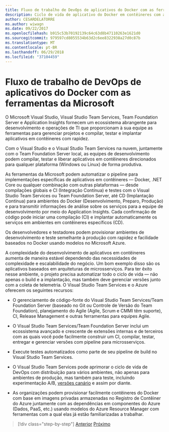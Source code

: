 ```yaml
---
title: Fluxo de trabalho de DevOps de aplicativos do Docker com as ferramentas da Microsoft
description: Ciclo de vida de aplicativo do Docker em contêineres com a plataforma e as ferramentas da Microsoft, fluxo de trabalho de DevOps e ferramentas da Microsoft
author: CESARDELATORRE
ms.author: wiwagn
ms.date: 09/22/2017
ms.openlocfilehash: b915c53b70192139c64c63d8b47110263e1621d0
ms.sourcegitcommit: 979597cd8055534b63d2c6ee8322938a27d0c87b
ms.translationtype: MT
ms.contentlocale: pt-BR
ms.lasthandoff: 06/29/2018
ms.locfileid: "37104459"
---
```

# <a name="docker-application-devops-workflow-with-microsoft-tools"></a>Fluxo de trabalho de DevOps de aplicativos do Docker com as ferramentas da Microsoft

O Microsoft Visual Studio, Visual Studio Team Services, Team Foundation Server e Application Insights fornecem um ecossistema abrangente para desenvolvimento e operações de TI que proporcionam à sua equipe as ferramentas para gerenciar projetos e compilar, testar e implantar aplicativos em contêineres com rapidez.

Com o Visual Studio e o Visual Studio Team Services na nuvem, juntamente com o Team Foundation Server local, as equipes de desenvolvimento podem compilar, testar e liberar aplicativos em contêineres direcionados para qualquer plataforma (Windows ou Linux) de forma produtiva.

As ferramentas da Microsoft podem automatizar o pipeline para implementações específicas de aplicativos em contêineres — Docker, .NET Core ou qualquer combinação com outras plataformas — desde compilações globais e CI (Integração Contínua) e testes com o Visual Studio Team Services ou Team Foundation Server, até CD (Implantação Contínua) para ambientes do Docker (Desenvolvimento, Preparo, Produção) e para transmitir informações de análise sobre os serviços para a equipe de desenvolvimento por meio do Application Insights. Cada confirmação de código pode iniciar uma compilação (CI) e implantar automaticamente os serviços em ambientes em contêineres específicos (CD).

Os desenvolvedores e testadores podem provisionar ambientes de desenvolvimento e teste semelhante à produção com rapidez e facilidade baseados no Docker usando modelos no Microsoft Azure.

A complexidade do desenvolvimento de aplicativos em contêineres aumenta de maneira estável dependendo das necessidades de complexidade e escalabilidade do negócio. Um bom exemplo disso são os aplicativos baseados em arquiteturas de microsserviços. Para ter êxito nesse ambiente, o projeto precisa automatizar todo o ciclo de vida — não apenas o build e a implantação, mas também deve gerenciar versões junto com a coleta de telemetria. O Visual Studio Team Services e o Azure oferecem os seguintes recursos:

-   O gerenciamento de código-fonte do Visual Studio Team Services/Team Foundation Server (baseado no Git ou Controle de Versão do Team Foundation), planejamento do Agile (Agile, Scrum e CMMI têm suporte), CI, Release Management e outras ferramentas para equipes Agile.

-   O Visual Studio Team Services/Team Foundation Server inclui um ecossistema avançado e crescente de extensões internas e de terceiros com as quais você pode facilmente construir um CI, compilar, testar, entregar e gerenciar versões com pipeline para microsserviços.

-   Execute testes automatizados como parte de seu pipeline de build no Visual Studio Team Services.

-   O Visual Studio Team Services pode aprimorar o ciclo de vida de DevOps com distribuição para vários ambientes, não apenas para ambientes de produção, mas também para teste, incluindo experimentação A/B, [versões canário](https://martinfowler.com/bliki/CanaryRelease.html) e assim por diante.

-   As organizações podem provisionar facilmente contêineres do Docker com base em imagens privadas armazenadas no Registro de Contêiner do Azure juntamente com as dependências em componentes do Azure (Dados, PaaS, etc.) usando modelos do Azure Resource Manager com ferramentas com a qual elas já estão familiarizadas a trabalhar.


>[!div class="step-by-step"]
[Anterior](../design-develop-containerized-apps/set-up-windows-containers-with-powershell.md)
[Próximo](docker-application-outer-loop-devops-workflow.md)
